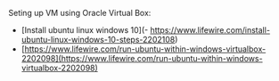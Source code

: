 Seting up VM using Oracle Virtual Box:
- [Install ubuntu linux windows 10](- https://www.lifewire.com/install-ubuntu-linux-windows-10-steps-2202108)
- [https://www.lifewire.com/run-ubuntu-within-windows-virtualbox-2202098](https://www.lifewire.com/run-ubuntu-within-windows-virtualbox-2202098)
